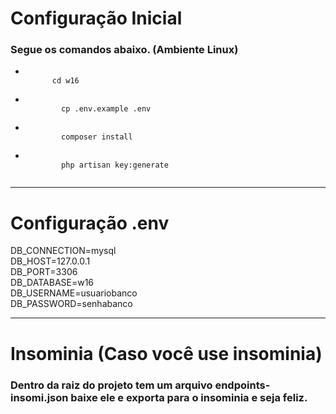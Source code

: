 <h1>Configuração Inicial</h1>

<h3>Segue os comandos abaixo. (Ambiente Linux)</h3>
<ul>
  <li>
      <code>
      cd w16
      </code>
  </li>
  <li>
      <code>
        cp .env.example .env
      </code>
  </li>
  <li>
      <code>
        composer install
      </code>
  </li>
  <li>
      <code>
        php artisan key:generate
      </code>
  </li>
</ul>
<hr>
<h1>Configuração .env</h1>

DB_CONNECTION=mysql<br>
DB_HOST=127.0.0.1<br>
DB_PORT=3306<br>
DB_DATABASE=w16<br>
DB_USERNAME=usuariobanco<br>
DB_PASSWORD=senhabanco<br>

<hr>
<h1>Insominia (Caso você use insominia)</h1>
<h3>Dentro da raiz do projeto tem um arquivo endpoints-insomi.json baixe ele e exporta para o insominia e seja feliz.</h3>